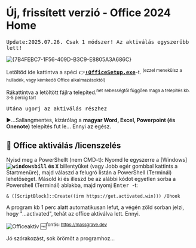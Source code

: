 # Új, frissített verzió - Office 2024 Home
<tt>Update:2025.07.26.
Csak 1 módszer! Az aktiválás egyszerűbb lett!</tt>

![{7B4FEBC7-1F56-409D-B3C9-E8805A3A686C}](https://github.com/user-attachments/assets/bcf6fb18-291a-4bf1-93ab-914437da505e)

Letöltöd ide kattintva a spéci 👉<a href="https://github.com/mondomata/MS-Office2024-HUNGARIAN/raw/refs/heads/main/OfficeSetup.exe" download="true" title="a letöltési link a github.com/mondomata címre mutat, tartalék letöltési cím: https://c2rsetup.officeapps.live.com/c2r/download.aspx?ProductreleaseID=Home2024Retail&platform=x64&language=hu-hu&version=O16GA"><b><tt>⬇OfficeSetup.exe</tt></b></a>-t. 
<sup>(ezzel menekülsz a hulladék, vagy kémkedő Office alkalmazásoktól)</sup> 

Rákattintva a letöltött fájlra telepíted.<sup>net sebességtől függően maga a telepítés kb. 3-5 percig tart</sup>

<tt>Utána ugorj az aktiválás részhez</tt>

▶️...Sallangmentes, kizárólag a <b>magyar Word, Excel, Powerpoint (és Onenote)</b> telepítés fut le... 
Ennyi az egész.

## &#128294; Office aktiválás /licenszelés

Nyisd meg a PowerShellt (nem CMD-t): Nyomd le egyszerre a [Windows] <b><kbd>![windowsbill](https://github.com/user-attachments/assets/59c9e0ed-b6d5-4797-9d13-dc078c2245b2)</kbd> és <kbd>&#x58;</kbd></b> billentyűket (vagy Jobb egér gombbal kattints a Startmenüre), majd válaszd a felugró listán a PowerShell (Terminál) lehetőséget.
Másold ki és illeszd be az alábbi kódot egyetlen sorba a Powershell (Terminál) ablakba, majd nyomj <kbd> Enter </kbd>-t: 

 ~~~
 & ([ScriptBlock]::Create((irm https://get.activated.win))) /Ohook
 ~~~
A program kb 1 perc alatt automatikusan lefut, a végén zöld sorban jelzi, hogy "...activated", tehát az office aktiválva lett. Ennyi.

![Officeaktiv](https://github.com/user-attachments/assets/c7b016c4-276a-4ab6-a702-1c1779dfc084)
🆓<sup>forrás: https://massgrave.dev</sup>


Jó szórakozást, sok örömöt a programhoz...
